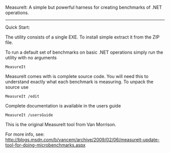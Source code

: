MeasureIt: A simple but powerful harness for creating benchmarks of .NET operations.

------------------------------------------------------------------------
Quick Start: 

The utility consists of a single EXE.  To install simple extract it from the ZIP file.
	
To run a default set of benchmarks on basic .NET operations simply
run the utility with no arguments

	MeasureIt 

MeasureIt comes with is complete source code.  You will need this to
understand exactly what each benchmark is measuring.  To unpack the source use

	MeasureIt /edit

Complete documentation is available in the users guide

	MeasureIt /usersGuide

This is the original MeasureIt tool from Van Morrison.

For more info, see:
http://blogs.msdn.com/b/vancem/archive/2009/02/06/measureit-update-tool-for-doing-microbenchmarks.aspx
